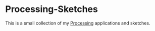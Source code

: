 
Processing-Sketches
===================

This is a small collection of my
[Processing](http://processing.org/) applications and sketches.

